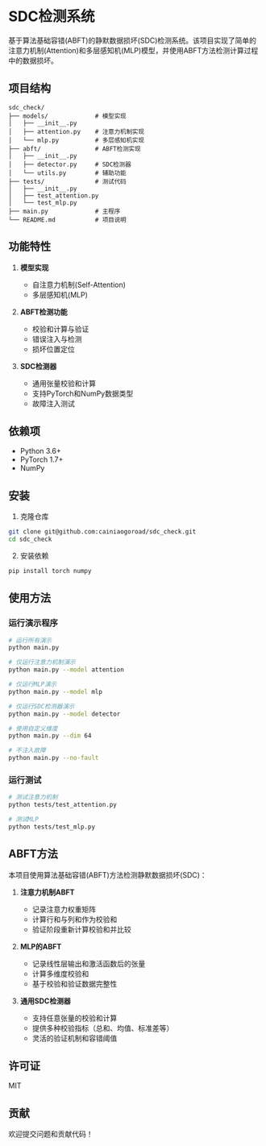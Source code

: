 # SDC检测系统

基于算法基础容错(ABFT)的静默数据损坏(SDC)检测系统。该项目实现了简单的注意力机制(Attention)和多层感知机(MLP)模型，并使用ABFT方法检测计算过程中的数据损坏。

## 项目结构

```
sdc_check/
├── models/             # 模型实现
│   ├── __init__.py
│   ├── attention.py    # 注意力机制实现
│   └── mlp.py          # 多层感知机实现
├── abft/               # ABFT检测实现
│   ├── __init__.py
│   ├── detector.py     # SDC检测器
│   └── utils.py        # 辅助功能
├── tests/              # 测试代码
│   ├── __init__.py
│   ├── test_attention.py
│   └── test_mlp.py
├── main.py             # 主程序
└── README.md           # 项目说明
```

## 功能特性

1. **模型实现**
   - 自注意力机制(Self-Attention)
   - 多层感知机(MLP)

2. **ABFT检测功能**
   - 校验和计算与验证
   - 错误注入与检测
   - 损坏位置定位

3. **SDC检测器**
   - 通用张量校验和计算
   - 支持PyTorch和NumPy数据类型
   - 故障注入测试

## 依赖项

- Python 3.6+
- PyTorch 1.7+
- NumPy

## 安装

1. 克隆仓库
```bash
git clone git@github.com:cainiaogoroad/sdc_check.git
cd sdc_check
```

2. 安装依赖
```bash
pip install torch numpy
```

## 使用方法

### 运行演示程序

```bash
# 运行所有演示
python main.py

# 仅运行注意力机制演示
python main.py --model attention

# 仅运行MLP演示
python main.py --model mlp

# 仅运行SDC检测器演示
python main.py --model detector

# 使用自定义维度
python main.py --dim 64

# 不注入故障
python main.py --no-fault
```

### 运行测试

```bash
# 测试注意力机制
python tests/test_attention.py

# 测试MLP
python tests/test_mlp.py
```

## ABFT方法

本项目使用算法基础容错(ABFT)方法检测静默数据损坏(SDC)：

1. **注意力机制ABFT**
   - 记录注意力权重矩阵
   - 计算行和与列和作为校验和
   - 验证阶段重新计算校验和并比较

2. **MLP的ABFT**
   - 记录线性层输出和激活函数后的张量
   - 计算多维度校验和
   - 基于校验和验证数据完整性

3. **通用SDC检测器**
   - 支持任意张量的校验和计算
   - 提供多种校验指标（总和、均值、标准差等）
   - 灵活的验证机制和容错阈值

## 许可证

MIT

## 贡献

欢迎提交问题和贡献代码！ 